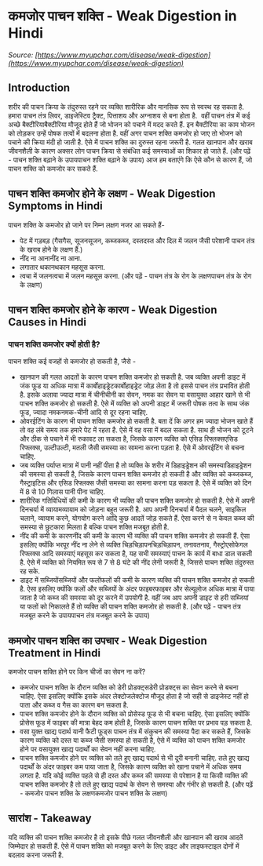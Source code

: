 # कमजोर पाचन शक्ति - Weak Digestion in Hindi
_Source: [https://www.myupchar.com/disease/weak-digestion](https://www.myupchar.com/disease/weak-digestion)_

## Introduction
शरीर की पाचन क्रिया के तंदुरुस्त रहने पर व्यक्ति शारीरिक और मानसिक रूप से स्वस्थ रह सकता है. हमारा पाचन तंत्र लिवर, डाइजेस्टिव ट्रैक्ट, पित्ताशय और अग्नाशय से बना होता है.  वहीं पाचन तंत्र में कई अच्छे बैक्टीरियाबैक्टीरिया मौजूद होते हैं जो भोजन को पचाने में मदद करते हैं. इन बैक्टीरिया का काम भोजन को तोड़कर उन्हें पोषक तत्वों में बदलना होता है.
वहीं अगर पाचन शक्ति कमजोर हो जाए तो भोजन को पचाने की क्रिया मंदी हो जाती है. ऐसे में पाचन शक्ति का दुरुस्त रहना जरूरी है. गलत खानपान और खराब जीवनशैली के कारण अक्सर लोग पाचन क्रिया से संबंधित कई समस्याओं का शिकार हो जाते हैं.
(और पढ़ें - पाचन शक्ति बढ़ाने के उपायपाचन शक्ति बढ़ाने के उपाय)
आज हम बताएंगे कि ऐसे कौन से कारण हैं, जो पाचन शक्ति को कमजोर कर सकते हैं.

## पाचन शक्ति कमजोर होने के लक्षण - Weak Digestion Symptoms in Hindi
पाचन शक्ति के कमजोर हो जाने पर निम्न लक्षण नजर आ सकते हैं-
- पेट में गड़बड़ (गैसगैस, सूजनसूजन, कब्जकब्ज, दस्तदस्त और दिल में जलन जैसी परेशानी पाचन तंत्र के खराब होने के लक्षण हैं.)
- नींद ना आनानींद ना आना.
- लगातार थकानथकान महसूस करना.
- त्वचा में जलनत्वचा में जलन महसूस करना.
(और पढ़ें - पाचन तंत्र के रोग के लक्षणपाचन तंत्र के रोग के लक्षण)

## पाचन शक्ति कमजोर होने के कारण - Weak Digestion Causes in Hindi
### पाचन शक्ति कमजोर क्यों होती है?
पाचन शक्ति कई वजहों से कमजोर हो सकती है, जैसे -
- खानपान की गलत आदतों के कारण पाचन शक्ति कमजोर हो सकती है. जब व्यक्ति अपनी डाइट में जंक फूड या अधिक मात्रा में कार्बोहाइड्रेटकार्बोहाइड्रेट जोड़ लेता है तो इससे पाचन तंत्र प्रभावित होती है. इसके अलावा ज्यादा मात्रा में चीनीचीनी का सेवन, नमक का सेवन या वसायुक्त आहार खाने से भी पाचन शक्ति कमजोर हो सकती है. ऐसे में व्यक्ति को अपनी डाइट में जरूरी पोषक तत्व के साथ जंक फूड, ज्यादा नमकनमक-चीनी आदि से दूर रहना चाहिए.
- ओवरईटिंग के कारण भी पाचन शक्ति कमजोर हो सकती है. बता दें कि अगर हम ज्यादा भोजन खाते हैं तो वह लंबे समय तक हमारे पेट में रहता है. ऐसे में वह वसा में बदल सकता है. साथ ही भोजन को टूटने और ठीक से पचाने में भी रुकावट ला सकता है, जिसके कारण व्यक्ति को एसिड रिफ्लक्सएसिड रिफ्लक्स, उल्टीउल्टी, मतली जैसी समस्या का सामना करना पड़ता है. ऐसे में ओवरईटिंग से बचना चाहिए.
- जब व्यक्ति पर्याप्त मात्रा में पानी नहीं पीता है तो व्यक्ति के शरीर में डिहाइड्रेशन की समस्याडिहाइड्रेशन की समस्या हो सकती है, जिसके कारण पाचन शक्ति कमजोर हो सकती है और व्यक्ति को कब्जकब्ज, गैस्ट्राइटिस और एसिड रिफ्लक्स जैसी समस्या का सामना करना पड़ सकता है. ऐसे में व्यक्ति को दिन में 8 से 10 गिलास पानी पीना चाहिए.
- शारीरिक गतिविधियों की कमी के कारण भी व्यक्ति की पाचन शक्ति कमजोर हो सकती है. ऐसे में अपनी दिनचर्या में व्यायामव्यायाम को जोड़ना बहुत जरूरी है. आप अपनी दिनचर्या में पैदल चलने, साइकिल चलाने, व्यायाम करने, योगयोग करने आदि कुछ आदतें जोड़ सकते हैं. ऐसा करने से न केवल कब्ज की समस्या से छुटकारा मिलता है बल्कि पाचन शक्ति मजबूत होती है.
- नींद की कमी के कारणनींद की कमी के कारण भी व्यक्ति की पाचन शक्ति कमजोर हो सकती हैं. ऐसा इसलिए क्योंकि भरपूर नींद ना लेने से व्यक्ति चिड़चिड़ापनचिड़चिड़ापन, तनावतनाव, गैस्ट्रोएसोफेगल रिफ्लक्स आदि समस्याएं महसूस कर सकता है, यह सभी समस्याएं पाचन के कार्य में बाधा डाल सकती है. ऐसे में व्यक्ति को नियमित रूप से 7 से 8 घंटे की नींद लेनी जरूरी है, जिससे पाचन शक्ति तंदुरुस्त रह सके.
- डाइट में सब्जियोंसब्जियों और फलोंफलों की कमी के कारण व्यक्ति की पाचन शक्ति कमजोर हो सकती है. ऐसा इसलिए क्योंकि फलों और सब्जियों के अंदर फाइबरफाइबर और सेल्यूलोज अधिक मात्रा में पाया जाता है जो कब्ज की समस्या को दूर करने में उपयोगी है. वहीं जब आप अपनी डाइट से हरी सब्जियां या फलों को निकालते हैं तो व्यक्ति की पाचन शक्ति कमजोर हो सकती है.
(और पढ़ें - पाचन तंत्र मजबूत करने के उपायपाचन तंत्र मजबूत करने के उपाय)

## कमजोर पाचन शक्ति का उपचार - Weak Digestion Treatment in Hindi
कमजोर पाचन शक्ति होने पर किन चीजों का सेवन ना करें?
- कमजोर पाचन शक्ति के दौरान व्यक्ति को डेरी प्रोडक्ट्सडेरी प्रोडक्ट्स का सेवन करने से बचना चाहिए. ऐसा इसलिए क्योंकि इसके अंदर लेक्टोजलेक्टोज मौजूद होता है जो सही से डाइजेस्ट नहीं हो पाता और कब्ज व गैस का कारण बन सकता है.
- पाचन शक्ति कमजोर होने के दौरान व्यक्ति को प्रोसेस्ड फूड से भी बचना चाहिए. ऐसा इसलिए क्योंकि प्रोसेस फूड में फाइबर की मात्रा बेहद कम होती है, जिसके कारण पाचन शक्ति पर प्रभाव पड़ सकता है.
- वसा युक्त खाद्य पदार्थ यानी फैटी फूड्स पाचन तंत्र में संकुचन की समस्या पैदा कर सकते हैं, जिसके कारण व्यक्ति को दस्त या कब्ज जैसी समस्या हो सकती है, ऐसे में व्यक्ति को पाचन शक्ति कमजोर होने पर वसायुक्त खाद्य पदार्थों का सेवन नहीं करना चाहिए.
- पाचन शक्ति कमजोर होने पर व्यक्ति को तले हुए खाद्य पदार्थ से भी दूरी बनानी चाहिए. तले हुए खाद्य पदार्थों के अंदर फाइबर कम पाया जाता है, जिसके कारण व्यक्ति को खाना पचाने में अधिक समय लगता है. यदि कोई व्यक्ति पहले से ही दस्त और कब्ज की समस्या से परेशान है या किसी व्यक्ति की पाचन शक्ति कमजोर है तो तले हुए खाद्य पदार्थ के सेवन से समस्या और गंभीर हो सकती है.
(और पढ़ें - कमजोर पाचन शक्ति के लक्षणकमजोर पाचन शक्ति के लक्षण)

## सारांश - Takeaway
यदि व्यक्ति की पाचन शक्ति कमजोर है तो इसके पीछे गलत जीवनशैली और खानपान की खराब आदतें जिम्मेदार हो सकती हैं. ऐसे में पाचन शक्ति को मजबूत करने के लिए डाइट और लाइफस्टाइल दोनों में बदलाव करना जरूरी है.

